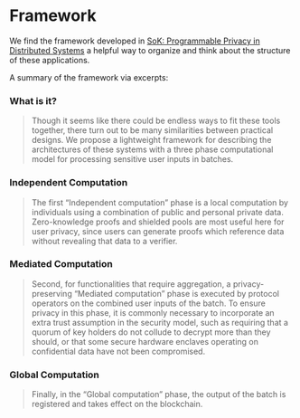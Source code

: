 # Framework

We find the framework developed in [SoK: Programmable Privacy in Distributed Systems](https://eprint.iacr.org/2024/982.pdf) a helpful way to organize and think about the structure of these applications.

A summary of the framework via excerpts:

### What is it?
>Though it seems like there could be endless ways to fit these tools together, there turn out to be many
similarities between practical designs. We propose a lightweight framework for describing the architectures
of these systems with a three phase computational model for processing sensitive user inputs in batches. 

### Independent Computation
> The
first “Independent computation” phase is a local computation by individuals using a combination of public
and personal private data. Zero-knowledge proofs and shielded pools are most useful here for user privacy,
since users can generate proofs which reference data without revealing that data to a verifier. 

### Mediated Computation
> Second, for
functionalities that require aggregation, a privacy-preserving “Mediated computation” phase is executed by
protocol operators on the combined user inputs of the batch. To ensure privacy in this phase, it is commonly
necessary to incorporate an extra trust assumption in the security model, such as requiring that a quorum
of key holders do not collude to decrypt more than they should, or that some secure hardware enclaves
operating on confidential data have not been compromised. 

### Global Computation
> Finally, in the “Global computation” phase, the
output of the batch is registered and takes effect on the blockchain. 